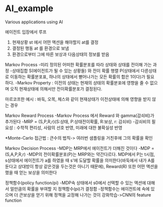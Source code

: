# AI_example
Various applications using AI


에이전트 입장에서 루프
1. 현재상황 st 에서 어떤 액션을 해야할지 at를 결정
2. 결정된 행동 at 를 환경으로 보냄
3. 환경으로부터 그에 따른 보상과 다음상태의 정보를 받음

Markov Process
-미리 정의된 어떠한 확률분포를 따라 상태와 상태를 전이해 가는 과정
-상태집합 S(에이전트가 될 수 있는 상황들) 와 전이 확률 행렬 P(상태에서 다른상태로 이동하는 확률분포표, 하나의 상태에서 뻗어나가는 모든 확률의 합은 1이다)가 필요하다.
-Markov Property : 이전의 상태는 현재의 상태의 확률분포에 영향을 줄 수 없으며 오직 현재상태에 의해서만 전이확률분포가 결정된다.

마르코프한 예시 : 바둑, 오목, 체스와 같이 현재상태가 이전상태에 의해 영향을 받지 않는 경우


Markov Reward Process
-Markov Process 에서 Reward 와 gamma(감쇠비)가 추가된다
-MRP = (S,P,R,r)(S:상태, P:상태전이확률, R:보상, r: 감쇠비)
-감쇠비의 필요성 : 수학적 편리성, 사람의 선호 반영, 미래에 대한 불확실성 반영

*Monte-Carlo 접근법 : 큰수의 법칙-> 여러번 샘플링을 거친후에 그의 확률을 확인


Markov Decision Process
-MDP는 MRP에서 에이전트가 더해진 것이다
-MDP = (S,A,P,R,r)
-MDP의 전이확률분포(P)는 MRP와는 약간다르다. MDP에서 P는 t시점, s상태에서 에이전트가 a를 하였을 때 s'에 도달할 확률을 의미한다(바둑에서 내가 A를 둔다고 상대방이 항상 같은것을 두는것은 아니기 때문에), Reward(R) 또한 어떤 액션을 했을 때 얻는 보상을 의미한다


정책함수(policy function/pi)
-MDP속 상태에서 s0에서 선택할 수 있는 액션에 대해서 얼만큼의 확률을 부여할 지 정책함수(pi)가 결정함
-정책함수는 에이전트에 속에 있으며 더 큰보상을 얻기 위해 정책을 교정해 나가는 것이 강화학습->CNN의 feature function